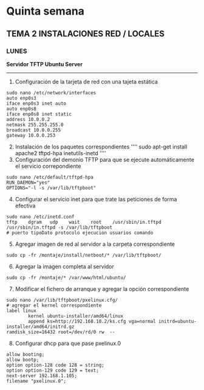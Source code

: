 # Quinta semana

## TEMA 2 INSTALACIONES RED / LOCALES
### LUNES 
**Servidor TFTP Ubuntu Server**
***
1. Configuración de la tarjeta de red con una tajeta estática
````
sudo nano /etc/network/interfaces
auto enp0s3
iface enp0s3 inet auto
auto enp0s8
iface enp0s8 inet static
address 10.0.0.2
netmask 255.255.255.0
broadcast 10.0.0.255
gateway 10.0.0.253
````
2. Instalación de los paquetes correspondientes
''''
sudo apt-get install apache2 tftpd-hpa inetutils-inetd
''''
3. Configuración del demonio TFTP para que se ejecute automáticamente el servicio correpondiente
````
sudo nano /etc/default/tftpd-hpa
RUN_DAEMON="yes"
OPTIONS="-l -s /var/lib/tftpboot"
````
4. Configurar el servicio inet para que trate las peticiones de forma efectiva
````
sudo nano /etc/inetd.conf
tftp    dgram   udp    wait    root    /usr/sbin/in.tftpd /usr/sbin/in.tftpd -s /var/lib/tftpboot
# puerto tipoDato protocolo ejecucion usuarios comando
````
5. Agregar imagen de red al servidor a la carpeta correspondiente
````
sudo cp -fr /montaje/install/netboot/* /var/lib/tftpboot/
````
6. Agregar la imagen completa al servidor
````
sudo cp -fr /montaje/* /var/www/html/ubuntu/
````
7. Modificar el fichero de arranque y agregar la opción correspondiente
````
sudo nano /var/lib/tftpboot/pxelinux.cfg/
# agregar el kernel correspondiente
label linux
        kernel ubuntu-installer/amd64/linux
        append ks=http://192.168.10.2/ks.cfg vga=normal initrd=ubuntu-installer/amd64/initrd.gz
ramdisk_size=16432 root=/dev/rd/0 rw  --
````
8. Configurar dhcp para que pase pxelinux.0
````
allow booting;
allow bootp;
option option-128 code 128 = string;
option option-129 code 129 = text;
next-server 192.168.1.105;
filename "pxelinux.0";
````
